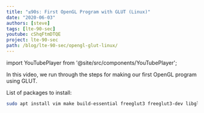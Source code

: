 ```yaml
---
title: "≤90s: First OpenGL Program with GLUT (Linux)"
date: "2020-06-03"
authors: [steve]
tags: [lte-90-sec]
youtube: cShqFtmDTQE
project: lte-90-sec
path: /blog/lte-90-sec/opengl-glut-linux/
---
```


import YouTubePlayer from '@site/src/components/YouTubePlayer';

<YouTubePlayer youtubeLink={frontmatter.youtube} />

In this video, we run through the steps for making our first OpenGL program using GLUT.

<!--truncate-->

List of packages to install:

```bash
sudo apt install vim make build-essential freeglut3 freeglut3-dev libglew1.5 libglew1.5-dev libglu1-mesa libglu1-mesa-dev libgl1-mesa-glx libgl1-mesa-dev mesa-common-dev libglew-dev libglfw3 libglfw3-dev libglm-dev
```